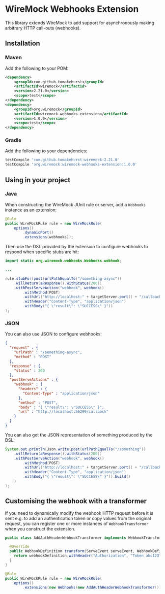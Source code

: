 # WireMock Webhooks Extension

This library extends WireMock to add support for asynchronously making arbitrary HTTP call-outs (webhooks).
   
## Installation

### Maven

Add the following to your POM:


```xml
<dependency>
    <groupId>com.github.tomakehurst</groupId>
    <artifactId>wiremock</artifactId>
    <version>2.21.0</version>
    <scope>test</scope>
</dependency>
<dependency>
    <groupId>org.wiremock</groupId>
    <artifactId>wiremock-webhooks-extension</artifactId>
    <version>1.0.0</version>
    <scope>test</scope>
</dependency>
```

### Gradle

Add the following to your dependencies:


```groovy
testCompile 'com.github.tomakehurst:wiremock:2.21.0'
testCompile 'org.wiremock:wiremock-webhooks-extension:1.0.0'
```

## Using in your project

### Java

When constructing the WireMock JUnit rule or server, add a `Webhooks` instance as an extension:
 
```java
@Rule
public WireMockRule rule = new WireMockRule(
    options()
        .dynamicPort()
        .extensions(webhooks));
```

Then use the DSL provided by the extension to configure webhooks to respond when specific stubs are hit:


```java
import static org.wiremock.webhooks.Webhooks.webhook;

...

rule.stubFor(post(urlPathEqualTo("/something-async"))
    .willReturn(aResponse().withStatus(200))
    .withPostServeAction("webhook", webhook()
        .withMethod(POST)
        .withUrl("http://localhost:" + targetServer.port() + "/callback")
        .withHeader("Content-Type", "application/json")
        .withBody("{ \"result\": \"SUCCESS\" }"))
);
```

### JSON

You can also use JSON to configure webhooks:

```json
{
  "request" : {
    "urlPath" : "/something-async",
    "method" : "POST"
  },
  "response" : {
    "status" : 200
  },
  "postServeActions" : {
    "webhook" : {
      "headers" : {
        "Content-Type" : "application/json"
      },
      "method" : "POST",
      "body" : "{ \"result\": \"SUCCESS\" }",
      "url" : "http://localhost:56299/callback"
    }
  }
}
```

You can also get the JSON representation of something produced by the DSL:

```java
System.out.println(Json.write(post(urlPathEqualTo("/something"))
    .willReturn(aResponse().withStatus(200))
    .withPostServeAction("webhook", webhook()
        .withMethod(POST)
        .withUrl("http://localhost:" + targetServer.port() + "/callback")
        .withHeader("Content-Type", "application/json")
        .withBody("{ \"result\": \"SUCCESS\" }")).build()
    )
);
```

## Customising the webhook with a transformer

If you need to dynamically modify the webhook HTTP request before it is sent e.g. to add an authentication token or copy values from the original request,
you can register one or more instances of `WebhookTransformer` when you construct the extension.

```java
public class AddAuthHeaderWebhookTransformer implements WebhookTransformer {

  @Override
  public WebhookDefinition transform(ServeEvent serveEvent, WebhookDefinition webhookDefinition) {
    return webhookDefinition.withHeader("Authorization", "Token abc123");
  }
}

@Rule
public WireMockRule rule = new WireMockRule(
    options()
        .extensions(new Webhooks(new AddAuthHeaderWebhookTransformer())));
```

    
